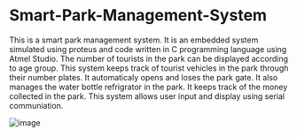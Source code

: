 # Smart-Park-Management-System
This is a smart park management system. It is an embedded system simulated using proteus and code written in C programming language using Atmel Studio. The number of tourists in the park can be displayed according to age group. This system keeps track of tourist vehicles in the park through their number plates. It automaticaly opens and loses the park gate. It also manages the water bottle refrigrator in the park. It keeps track of the money collected in the park. This system allows user input and display using serial communiation.

![image](https://github.com/Naggita-Ethel/Smart-Park-Management-System/assets/108078337/aef77890-05b8-49b5-930f-d974370bbf73)


